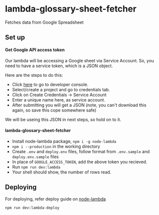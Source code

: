 # lambda-glossary-sheet-fetcher

Fetches data from Google Spreadsheet

## Set up

#### Get Google API access token

Our lambda will be accessing a Google sheet via Service Account. So, you need to have a service token, which is a JSON object.

Here are the steps to do this:

- Click [here](https://console.developers.google.com/start/api?id=sheets.googleapis.com) to go to developer console.
- Select/create a project and go to credentials tab.
- Click on Create Credentials -> Service Account
- Enter a unique name here, as service account.
- After submitting you will get a JSON (note, you can't download this again, so save this cope somewhere safe)

We will be useing this JSON in next steps, so hold on to it.

#### lambda-glossary-sheet-fetcher

- Install node-lambda package, `npm i -g node-lambda`
- `npm i --production` in the working directory
- Create `.env` and `deploy.env` files, follow format from `.env.sample` and `deploy.env.sample` files
- In place of `GOOGLE_ACCESS_TOKEN`, add the above token you recieved.
- Run `npm run dev:lambda`
- Your shell should show, the number of rows read.

## Deploying

For deploying, refer deploy guide on [node-lambda](https://www.npmjs.com/package/node-lambda)

```
npm run dev:lambda-deploy
```